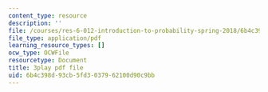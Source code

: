 ```yaml
---
content_type: resource
description: ''
file: /courses/res-6-012-introduction-to-probability-spring-2018/6b4c398d93cb5fd3037962100d90c9bb_IX9ajyOxI.pdf
file_type: application/pdf
learning_resource_types: []
ocw_type: OCWFile
resourcetype: Document
title: 3play pdf file
uid: 6b4c398d-93cb-5fd3-0379-62100d90c9bb
---
```

